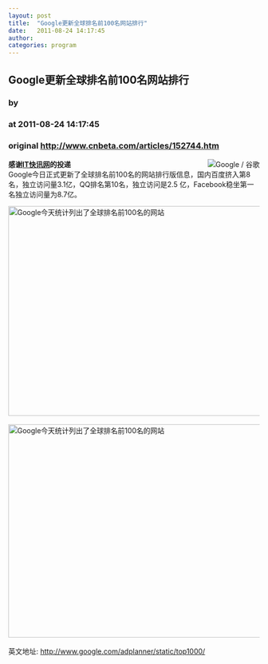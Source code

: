 ```yaml
---
layout: post
title:  "Google更新全球排名前100名网站排行"
date:   2011-08-24 14:17:45
author: 
categories: program
---
```


## Google更新全球排名前100名网站排行
### by 
### at 2011-08-24 14:17:45
### original <http://www.cnbeta.com/articles/152744.htm>

<div><a rel="nofollow" href="http://www.cnbeta.com/topics/52.htm"><img src="http://img.cnbeta.com/topics/2011-8-17%2022-31-10.gif" alt="Google / 谷歌" name="sign" align="right"></a>
        <p><b>感谢<a rel="nofollow" href="http://http://www.itkuaixun.com">IT快讯网</a>的投递</b><br>
Google今日正式更新了全球排名前100名的网站排行版信息，国内百度挤入第8名，独立访问量3.1亿，QQ排名第10名，独立访问是2.5
亿，Facebook稳坐第一名独立访问量为8.7亿。</p>
		<p><img style="width:624px;height:420px" alt="Google今天统计列出了全球排名前100名的网站" src="http://img.cnbeta.com/newsimg/110824/1417450451244179.jpg"><br>
<br>
<img style="width:633px;height:427px" alt="Google今天统计列出了全球排名前100名的网站" src="http://img.cnbeta.com/newsimg/110824/14174611784008640.jpg"><br>
<br>
英文地址: <a rel="nofollow" href="http://www.google.com/adplanner/static/top1000/">http://www.google.com/adplanner/static/top1000/</a><br></p></div>